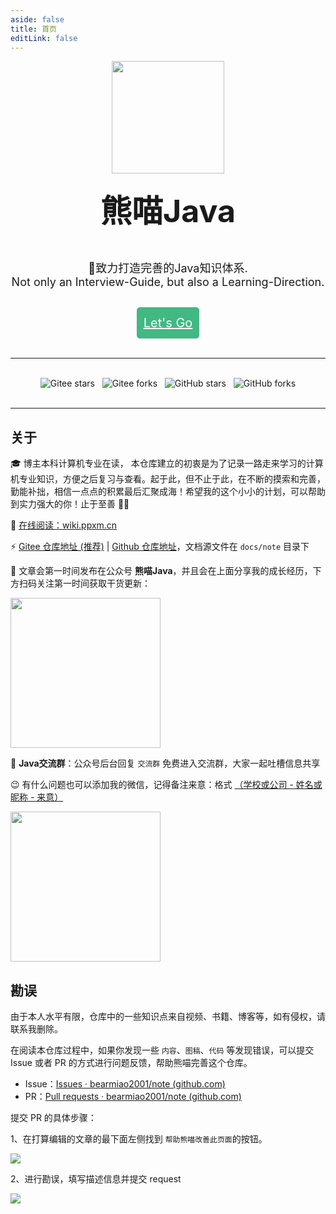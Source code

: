 ```yaml
---
aside: false
title: 首页
editLink: false
---
```

<div align="center">
    <img width="180px" src="/logo.png">
    <div style="margin-top:20px;font-size:50px;font-weight:bold;">熊喵Java</div>
    <p style="margin-top:45px; margin-bottom:30px; font-size:18px">
    📙致力打造完善的Java知识体系.
    <br>
    Not only an Interview-Guide, but also a Learning-Direction.
    </p>
</div>

<div align="center">
  <div id="go">
    <a href="note/" style="color:#ffffff">Let's Go</a>
  </div>
</div>
<br>

---

<br>
<!-- <div align="center">
  <a href="https://gitee.com/veal98/cs-wiki/stargazers" target="_blank">
    <img src="https://gitee.com/veal98/cs-wiki/badge/star.svg?theme=dark" alt="Gitee stars" class="no-zoom">&nbsp;&nbsp;
  </a>
  <a href="https://gitee.com/veal98/cs-wiki/members" target="_blank">
    <img src="https://gitee.com/veal98/cs-wiki/badge/fork.svg?theme=dark" alt="Gitee forks" class="no-zoom">&nbsp;&nbsp;
  </a>
  <a href="https://github.com/Veal98/cs-wiki/stargazers" target="_blank">
    <img src='https://img.shields.io/github/stars/Veal98/cs-wiki?logo=github' alt='GitHub stars' class="no-zoom">&nbsp;&nbsp;
  </a>
  <a href="https://github.com/Veal98/cs-wiki/network" target="_blank">
    <img src='https://img.shields.io/github/forks/Veal98/cs-wiki?logo=github' alt='GitHub forks' class="no-zoom">
  </a>
</div> -->
<div align="center">
  <a>
    <img src="https://gitee.com/veal98/cs-wiki/badge/star.svg?theme=dark" alt="Gitee stars" class="no-zoom">&nbsp;&nbsp;
  </a>
  <a>
    <img src="https://gitee.com/veal98/cs-wiki/badge/fork.svg?theme=dark" alt="Gitee forks" class="no-zoom">&nbsp;&nbsp;
  </a>
  <a>
    <img src='https://img.shields.io/github/stars/Veal98/cs-wiki?logo=github' alt='GitHub stars' class="no-zoom">&nbsp;&nbsp;
  </a>
  <a>
    <img src='https://img.shields.io/github/forks/Veal98/cs-wiki?logo=github' alt='GitHub forks' class="no-zoom">
  </a>
</div>
<br>

---
## 关于

🎓 博主本科计算机专业在读， 本仓库建立的初衷是为了记录一路走来学习的计算机专业知识，方便之后复习与查看。起于此，但不止于此，在不断的摸索和完善，勤能补拙，相信一点点的积累最后汇聚成海！希望我的这个小小的计划，可以帮助到实力强大的你！止于至善 🧡🧡

📖 [在线阅读：wiki.ppxm.cn](http://wiki.ppxm.cn)

⚡ [Gitee 仓库地址 (推荐)](https://github.com/bearmiao2001/note) |  [Github 仓库地址](https://github.com/bearmiao2001/note)，文档源文件在 `docs/note` 目录下

💬 文章会第一时间发布在公众号 **熊喵Java**，并且会在上面分享我的成长经历，下方扫码关注第一时间获取干货更新：

<img width = 240px src="/gzh.jpg" />

🎁 **Java交流群**：公众号后台回复 `交流群` 免费进入交流群，大家一起吐槽信息共享

😉 有什么问题也可以添加我的微信，记得备注来意：格式 <u>（学校或公司 - 姓名或昵称 - 来意）</u>

<img width = 240px src="/wx.jpg"  />

## 勘误

由于本人水平有限，仓库中的一些知识点来自视频、书籍、博客等，如有侵权，请联系我删除。

在阅读本仓库过程中，如果你发现一些 `内容`、`图稿`、`代码` 等发现错误，可以提交 Issue 或者 PR 的方式进行问题反馈，帮助熊喵完善这个仓库。

- Issue：[Issues · bearmiao2001/note (github.com)](https://github.com/bearmiao2001/note/issues)
- PR：[Pull requests · bearmiao2001/note (github.com)](https://github.com/bearmiao2001/note/pulls)

提交 PR 的具体步骤：

1、在打算编辑的文章的最下面左侧找到 `帮助熊喵改善此页面`的按钮。

![](/prstep1.jpg)

2、进行勘误，填写描述信息并提交 request

![](/prstep2.jpg)
<style>
  .no-zoom {
	  display: inline;
  }
  #go {
    width: 100px;
	  height: 50px;
    border-width: 1px;
	  border-radius: 5px;
	  background-color: #42b883;
	  display:flex;
    align-items: center;
    justify-content:center;
	  font-size: 20px;
  }
  #关于 {
    border-top-width: 0px;
  }
</style>

